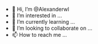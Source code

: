 - 👋 Hi, I’m @Alexanderwl
- 👀 I’m interested in ...
- 🌱 I’m currently learning ...
- 💞️ I’m looking to collaborate on ...
- 📫 How to reach me ...

<!---
Alexanderwl/Alexanderwl is a ✨ special ✨ repository because its `README.md` (this file) appears on your GitHub profile.
You can click the Preview link to take a look at your changes.
--->
